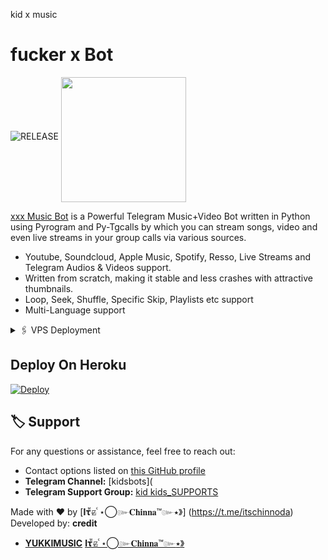 
kid x music 
# fucker x Bot 
<img src="https://graph.org/file/6c340b62737f77817c09d.jpgcolor=green&logo=github&logoColor=red&style=social" alt="RELEASE">

<img src="https://graph.org/file/81302f8379a6ff7558055.jpg" align="middle" width="200" height="200"/>

[xxx Music Bot](https:KidXMusicBot) is a Powerful Telegram Music+Video Bot written in Python using Pyrogram and Py-Tgcalls by which you can stream songs, video and even live streams in your group calls via various sources.

* Youtube, Soundcloud, Apple Music, Spotify, Resso, Live Streams and Telegram Audios & Videos support.
* Written from scratch, making it stable and less crashes with attractive thumbnails.
* Loop, Seek, Shuffle, Specific Skip, Playlists etc support
* Multi-Language support

<!-- VPS Deployment -->
<details>
  <summary>🖇 VPS Deployment</summary>

  1. Upgrade and Update:
     <pre>
     sudo apt-get update && sudo apt-get upgrade -y
     </pre>

  2. Installing Required Packages:
     <pre>
     sudo apt-get install python3-pip ffmpeg -y
     </pre>

  3. Setting up PIP:
     <pre>
     sudo pip3 install -U pip
     </pre>

  4. Installing Node:
     <pre>
     curl -fssL https://deb.nodesource.com/setup_18.x | sudo -E bash - && sudo apt-get install nodejs -y && npm i -g npm
     </pre>

  5. Clone the Repository:
     <pre>
     git clone your_repo_link && cd repo_name
     </pre>

  6. Install Requirements:
     <pre>
     pip3 install -U -r requirements.txt
     </pre>

  7. Create .env with sample.env:
     <pre>
     cp sample.env .env
     </pre>

  8. Editing Vars:
     <pre>
     vi .env
     </pre>
     Press `I` to start editing. Edit .env with your values. Press `Esc`, then type `:wq` to save and exit.

  9. Finally, Run Your Music Bot:
     <pre>
     sudo apt install tmux && tmux
     bash start
     </pre>
</details>



## Deploy On Heroku

[![Deploy](https://www.herokucdn.com/deploy/button.svg)](https://heroku.com/deploy?template="=https://github.com/chinna55tt/BTS-X-music-/tree/main")


## 🏷 Support

For any questions or assistance, feel free to reach out:

- Contact options listed on [this GitHub profile](https://github.com/chinna55tt/BTS-X-music-)
- **Telegram Channel:** [kidsbots](
- **Telegram Support Group:** [kid kids_SUPPORTS](https://t.me/aboutchinna)

Made with ❤️ by [𝐈𝛕ᷟ‌𝚣⃪ꙴ ⋆‌⃝๛𝐂𝐡𝐢𝐧𝐧𝐚™๛٭》]
(https://t.me/itschinnoda)
Developed by:
**credit**
- [**YUKKIMUSIC**](https://t.me/YukkiSupport)
  [𝐈𝛕ᷟ‌𝚣⃪ꙴ ⋆‌⃝๛𝐂𝐡𝐢𝐧𝐧𝐚™๛٭》](https://t.me/itschinnoda)
